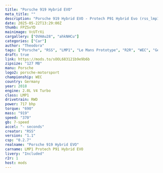 ```yaml
---
title: "Porsche 919 Hybrid EVO"
meta_title: ""
description: "Porsche 919 Hybrid EVO - Protech P91 Hybrid Evo (rss_lmp1_protech_p91_evo) by RSS"
date: 2025-05-22T13:29:00Z
thumb: FPZSvYD
mainimage: VcUTrXi
cargallery: ["OVHAu28", "ahkNHCu"]
categories: ["Car"]
author: "Theodora"
tags: ["Porsche", "RSS", "LMP1", "Le Mans Prototype", "R2R", "WEC", "Germany", "2018"]
draft: true
link: https://mods.to/sOOL683121b9e9b6b
zipsize: "127 MB"
manu: Porsche
logo2: porsche-motorsport
championship: WEC
country: Germany
year: 2018
engine: 2.0L V4 Turbo
class: LMP1
drivetrain: RWD
power: 717 bhp 
torque: "690"
mass: "919"
speed: "370"
gb: 7-speed
accel: "- seconds"
creator: "RSS"
version: "1.1"
csp: "0.2.7"
realname: "Porsche 919 Hybrid EVO"
carname: LMP1 Protech P91 Hybrid EVO
livery: "Included"
r2r: 1
host: mods
---
```

